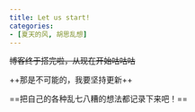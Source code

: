 ```yaml
---
title: Let us start!
categories:
- [夏天的风, 胡思乱想]
---
```


~~博客终于搭完啦，从现在开始咕咕咕~~

++那是不可能的，我要坚持更新++

==把自己的各种乱七八糟的想法都记录下来吧！==

